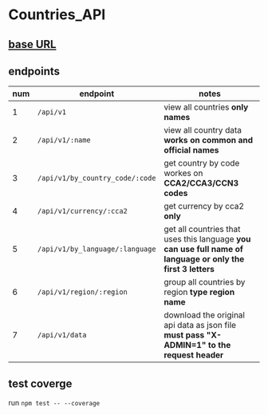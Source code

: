 # Countries_API



## [base URL](https://restcountries.com/v3.1/all)



## endpoints 


|  num           | endpoint    | notes   |  
|---             |---          |---      |
|   1            |   `/api/v1`          |  view all countries **only names**        |
|   2            |   `/api/v1/:name`          |  view all country data **works on common and official names**        |
|   3           |   `/api/v1/by_country_code/:code`          |  get country by code workes on  **CCA2/CCA3/CCN3 codes**        |
|   4           |   `/api/v1/currency/:cca2`          |  get currency by cca2 **only**        |
|   5           |   `/api/v1/by_language/:language`          |  get all countries  that uses this language **you can use full name of language or only the first 3 letters**        |
|   6           |   `/api/v1/region/:region`          |  group all countries by region  **type region name**        |
|   7            |   `/api/v1/data`          |  download the original api data as json file **must pass "X-ADMIN=1" to the request header**       |



## test coverge 

run `npm test -- --coverage`